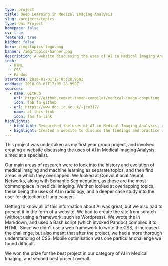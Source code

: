 ```yaml
---
type: project
title: Deep Learning in Medical Imaging Analysis
slug: /projects/topics
type: Uni Project
homepage: false
cv: true
featured: true
hidden: false
hero: /img/topics-logo.png
banner: /img/topics-banner.png
description: A website discussing the uses of AI in Medical Imaging Analysis
tech:
  - HTML
  - CSS
  - Pandoc
startdate: 2018-01-01T17:03:28.969Z
enddate: 2018-03-01T17:03:28.999Z
sources:
  - name: GitHub
    url: https://github.com/et-tamen-compilat/medical-image-computing
    icon: fab fa-github
  - url: https://www.doc.ic.ac.uk/~jce317/
    name: at this link
    icon: fas fa-link
highlights:
  - highlight: Researched the uses of AI in Medical Imaging Analysis, e.g. Image Segmentation
  - highlight: Created a website to discuss the findings and practice web development skills
---
```


This project was undertaken as my first year group project, and involved creating a website discussing the uses of AI in Medical Imaging Analysis, aimed at a specialist.

Our main areas of research were to look into the history and evolution of medical imaging and machine learning as separate topics, and then find areas in which they overlapped. We looked at Convolutional Neural Networks, along with Semantic Segmentation, as these are the most commonplace in medical imaging. We then looked at overlapping topics, these being the uses of AI in radiology, and a deeper case study into the user for detection of lung cancer.

Getting to know all of this information about AI was great, but we also had to present it in the form of a website. We had to create the site from scratch (without using a framework, such as Wordpress). We wrote the in Markdown, and used a Bash script (which invoked Pandoc) compiled it to HTML. Since we didn't use a web framework to write the CSS, it increased the challenge, but also meant that after the project, we had a more thorough understanding of CSS. Mobile optimisation was one particular challenge we found difficult.

We won the prize for the best project in our category of AI in Medical Imaging, and second best project overall.
